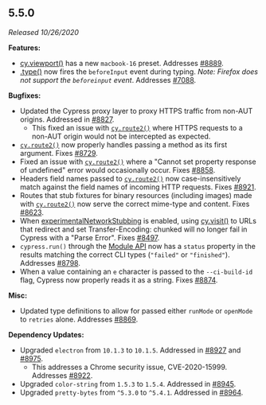 ## 5.5.0

_Released 10/26/2020_

**Features:**

- [cy.viewport()](/api/commands/viewport) has a new `macbook-16` preset.
  Addresses [#8889](https://github.com/cypress-io/cypress/issues/8889).
- [.type()](/api/commands/type) now fires the `beforeInput` event during typing.
  _Note: Firefox does not support the `beforeinput` event_. Addresses
  [#7088](https://github.com/cypress-io/cypress/issues/7088).

**Bugfixes:**

- Updated the Cypress proxy layer to proxy HTTPS traffic from non-AUT origins.
  Addressed in [#8827](https://github.com/cypress-io/cypress/pull/8827).
  - This fixed an issue with [`cy.route2()`](http) where HTTPS requests to a
    non-AUT origin would not be intercepted as expected.
- [`cy.route2()`](http) now properly handles passing a method as its first
  argument. Fixes [#8729](https://github.com/cypress-io/cypress/issues/8729).
- Fixed an issue with [`cy.route2()`](http) where a "Cannot set property
  response of undefined" error would occasionally occur. Fixes
  [#8858](https://github.com/cypress-io/cypress/issues/8858).
- Headers field names passed to [`cy.route2()`](http) now case-insensitively
  match against the field names of incoming HTTP requests. Fixes
  [#8921](https://github.com/cypress-io/cypress/issues/8921).
- Routes that stub fixtures for binary resources (including images) made with
  [`cy.route2()`](http) now serve the correct mime-type and content. Fixes
  [#8623](https://github.com/cypress-io/cypress/issues/8623).
- When [experimentalNetworkStubbing](/guides/references/experiments) is enabled,
  using [cy.visit()](/api/commands/visit) to URLs that redirect and set
  Transfer-Encoding: chunked will no longer fail in Cypress with a "Parse
  Error". Fixes [#8497](https://github.com/cypress-io/cypress/issues/8497).
- `cypress.run()` through the [Module API](/guides/guides/module-api) now has a
  `status` property in the results matching the correct CLI types (`"failed"` or
  `"finished"`). Addresses
  [#8798](https://github.com/cypress-io/cypress/issues/8798).
- When a value containing an `e` character is passed to the `--ci-build-id`
  flag, Cypress now properly reads it as a string. Fixes
  [#8874](https://github.com/cypress-io/cypress/issues/8874).

**Misc:**

- Updated type definitions to allow for passed either `runMode` or `openMode` to
  `retries` alone. Addresses
  [#8869](https://github.com/cypress-io/cypress/issues/8869).

**Dependency Updates:**

- Upgraded `electron` from `10.1.3` to `10.1.5`. Addressed in
  [#8927](https://github.com/cypress-io/cypress/issues/8927) and
  [#8975](https://github.com/cypress-io/cypress/issues/8975).
  - This addresses a Chrome security issue, CVE-2020-15999. Addresses
    [#8922](https://github.com/cypress-io/cypress/issues/8922).
- Upgraded `color-string` from `1.5.3` to `1.5.4`. Addressed in
  [#8945](https://github.com/cypress-io/cypress/issues/8945).
- Upgraded `pretty-bytes` from `^5.3.0` to `^5.4.1`. Addressed in
  [#8964](https://github.com/cypress-io/cypress/issues/8964).
